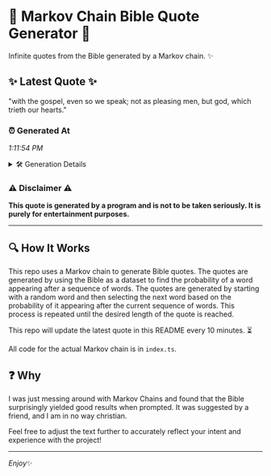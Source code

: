 # 📖 Markov Chain Bible Quote Generator 📖

Infinite quotes from the Bible generated by a Markov chain. ✨

## ✨ Latest Quote ✨
"with the gospel, even so we speak; not as pleasing men, but god, which trieth our hearts."

### ⏰ Generated At
*1:11:54 PM*

<details>
    <summary>🛠️ Generation Details</summary>
    <p>
        <strong>🌱 Seed:</strong> with<br>
        <strong>🔄 Iterations:</strong> 16<br>
        <strong>📜 Context History:</strong><br>[ with ]: the<br>[ with, the ]: gospel,<br>[ with, the, gospel, ]: even<br>[ with, the, gospel,, even ]: so<br>[ with, the, gospel,, even, so ]: we<br>[ with, the, gospel,, even, so, we ]: speak;<br>[ the, gospel,, even, so, we, speak; ]: not<br>[ gospel,, even, so, we, speak;, not ]: as<br>[ even, so, we, speak;, not, as ]: pleasing<br>[ so, we, speak;, not, as, pleasing ]: men,<br>[ we, speak;, not, as, pleasing, men, ]: but<br>[ speak;, not, as, pleasing, men,, but ]: god,<br>[ not, as, pleasing, men,, but, god, ]: which<br>[ as, pleasing, men,, but, god,, which ]: trieth<br>[ pleasing, men,, but, god,, which, trieth ]: our<br>[ men,, but, god,, which, trieth, our ]: hearts.<br>
    </p>
</details>

### ⚠️ Disclaimer ⚠️
**This quote is generated by a program and is not to be taken seriously. It is purely for entertainment purposes.**

---

## 🔍 How It Works

This repo uses a Markov chain to generate Bible quotes. The quotes are generated by using the Bible as a dataset to find the probability of a word appearing after a sequence of words. The quotes are generated by starting with a random word and then selecting the next word based on the probability of it appearing after the current sequence of words. This process is repeated until the desired length of the quote is reached.

This repo will update the latest quote in this README every 10 minutes. ⏳

All code for the actual Markov chain is in `index.ts`.

## ❓ Why

I was just messing around with Markov Chains and found that the Bible surprisingly yielded good results when prompted. 
It was suggested by a friend, and I am in no way christian.

Feel free to adjust the text further to accurately reflect your intent and experience with the project!

---

*Enjoy*✨
